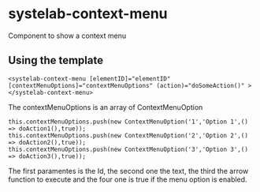 # systelab-context-menu

Component to show a context menu

## Using the template
```
<systelab-context-menu [elementID]="elementID" [contextMenuOptions]="contextMenuOptions" (action)="doSomeAction()" ></systelab-context-menu>
```

The contextMenuOptions is an array of ContextMenuOption
```
this.contextMenuOptions.push(new ContextMenuOption('1','Option 1',() => doAction1(),true));
this.contextMenuOptions.push(new ContextMenuOption('2','Option 2',() => doAction2(),true));
this.contextMenuOptions.push(new ContextMenuOption('3','Option 3',() => doAction3(),true));
```

The first paramentes is the Id, the second one the text, the third the arrow function to execute and the four one is true if the menu option is enabled.

